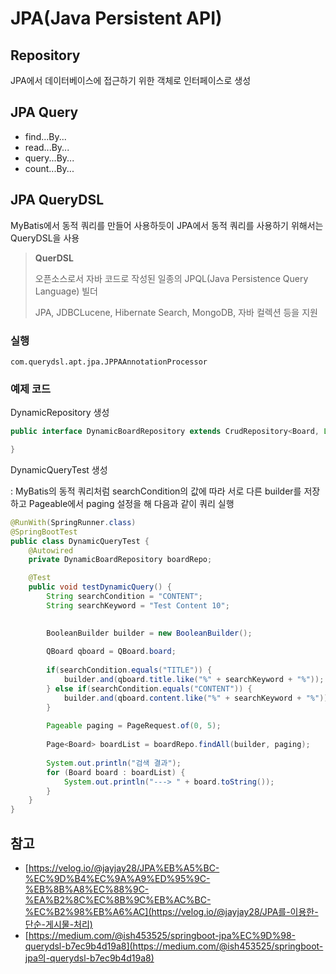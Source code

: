 # JPA(Java Persistent API)

## Repository

JPA에서 데이터베이스에 접근하기 위한 객체로 인터페이스로 생성





## JPA Query

* find...By...
* read...By...
* query...By...
* count...By...



## JPA QueryDSL

MyBatis에서 동적 쿼리를 만들어 사용하듯이 JPA에서 동적 쿼리를 사용하기 위해서는 QueryDSL을 사용

> **QuerDSL**
>
> 오픈소스로서 자바 코드로 작성된 일종의 JPQL(Java Persistence Query Language) 빌더
>
> JPA, JDBCLucene, Hibernate Search, MongoDB, 자바 컬렉션 등을 지원



### 실행

``` 
com.querydsl.apt.jpa.JPPAAnnotationProcessor
```



### 예제 코드

DynamicRepository 생성

```java
public interface DynamicBoardRepository extends CrudRepository<Board, Long>, QuerydslPredicateExecutor<Board> {

}
```



DynamicQueryTest 생성

: MyBatis의 동적 쿼리처럼 searchCondition의 값에 따라 서로 다른 builder를 저장하고 Pageable에서 paging 설정을 해 다음과 같이 쿼리 실행

```java
@RunWith(SpringRunner.class)
@SpringBootTest
public class DynamicQueryTest {
	@Autowired
	private DynamicBoardRepository boardRepo;

	@Test
	public void testDynamicQuery() {
		String searchCondition = "CONTENT";
		String searchKeyword = "Test Content 10";

		
		BooleanBuilder builder = new BooleanBuilder();
		
		QBoard qboard = QBoard.board;
		
		if(searchCondition.equals("TITLE")) {
			builder.and(qboard.title.like("%" + searchKeyword + "%"));
		} else if(searchCondition.equals("CONTENT")) {
			builder.and(qboard.content.like("%" + searchKeyword + "%"));
		}		
		
		Pageable paging = PageRequest.of(0, 5);
		
		Page<Board> boardList = boardRepo.findAll(builder, paging);
				
		System.out.println("검색 결과");
		for (Board board : boardList) {
			System.out.println("---> " + board.toString());
		}
	}
}
```







## 참고

* [https://velog.io/@jayjay28/JPA%EB%A5%BC-%EC%9D%B4%EC%9A%A9%ED%95%9C-%EB%8B%A8%EC%88%9C-%EA%B2%8C%EC%8B%9C%EB%AC%BC-%EC%B2%98%EB%A6%AC](https://velog.io/@jayjay28/JPA를-이용한-단순-게시물-처리)
* [https://medium.com/@ish453525/springboot-jpa%EC%9D%98-querydsl-b7ec9b4d19a8](https://medium.com/@ish453525/springboot-jpa의-querydsl-b7ec9b4d19a8)